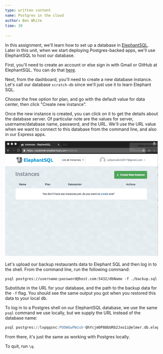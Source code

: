 ```yaml
---
type: written content
name: Postgres in the cloud
author: Ben White
time: 30

---
```


In this assignment, we'll learn how to set up a database in [ElephantSQL](https://www.elephantsql.com/). Later in this unit, when we start deploying Postgres-backed apps, we'll use ElephantSQL to host our database.

First, you'll need to create an account or else sign in with Gmail or GitHub at ElephantSQL. You can do that [here](https://customer.elephantsql.com/login).

Next, from the dashboard, you'll need to create a new database instance. Let's call our database `scratch-db` since we'll just use it to learn Elephant SQL.

Choose the free option for plan, and go with the default value for data center, then click "Create new instance".

Once the new instance is created, you can click on it to get the details about the database server. Of particular note are the values for server, username/database name, password, and the URL. We'll use the URL value when we want to connect to this database from the command line, and also in our Express apps.

![create-elephant-sql-instance.gif](create-elephant-sql-instance.gif)

Let's upload our backup restaurants data to Elephant SQL and then log in to the shell. From the command line, run the following command:

```
psql postgres://username:password@host.com:5432/dbName -f ./backup.sql
```

Substitute in the URL for your database, and the path to the backup data for the `-f` flag. You should see the same output you got when you restored this data to your local db.

To log in to a Postgres shell on our ElephantSQL database, we use the same `psql` command we use locally, but we supply the URL instead of the database name:

```sql
psql postgres://lxpqqsnc:POOWGwPWzuV-QhYcjm0P88bURb2Jxo1i@elmer.db.elephantsql.com:5432/lxpqqsnc
```

From there, it's just the same as working with Postgres locally.

To quit, run `\q`.
